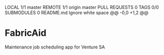 
LOCAL
1/1
master
REMOTE
1/1
origin
master
PULL REQUESTS
0
TAGS
0/0
SUBMODULES
0
README.md
Ignore white space
@@ -0,0 +1,2 @@
# FabricAid 
Maintenance job scheduling app for Venture SA 